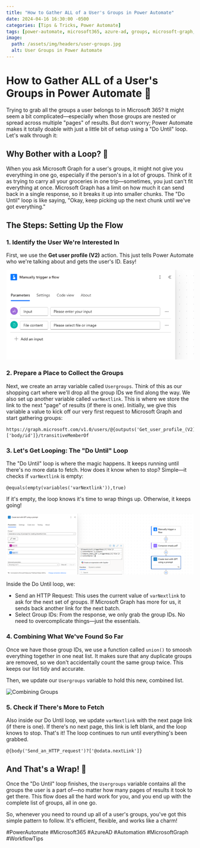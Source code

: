 ```yaml
---
title: "How to Gather ALL of a User's Groups in Power Automate"
date: 2024-04-16 16:30:00 -0500
categories: [Tips & Tricks, Power Automate]
tags: [power-automate, microsoft365, azure-ad, groups, microsoft-graph, workflow, automation]
image:
  path: /assets/img/headers/user-groups.jpg
  alt: User Groups in Power Automate
---
```


# How to Gather ALL of a User's Groups in Power Automate 🔄

Trying to grab all the groups a user belongs to in Microsoft 365? It might seem a bit complicated—especially when those groups are nested or spread across multiple "pages" of results. But don't worry; Power Automate makes it totally doable with just a little bit of setup using a "Do Until" loop. Let's walk through it:

## Why Bother with a Loop? 🤔

When you ask Microsoft Graph for a user's groups, it might not give you everything in one go, especially if the person's in a lot of groups. Think of it as trying to carry all your groceries in one trip—sometimes, you just can't fit everything at once. Microsoft Graph has a limit on how much it can send back in a single response, so it breaks it up into smaller chunks. The "Do Until" loop is like saying, "Okay, keep picking up the next chunk until we've got everything."

## The Steps: Setting Up the Flow

### 1. Identify the User We're Interested In
First, we use the **Get user profile (V2)** action. This just tells Power Automate who we're talking about and gets the user's ID. Easy!

![Get User Profile Action](/assets/img/posts/get-user-profile.jpg)

### 2. Prepare a Place to Collect the Groups
Next, we create an array variable called `Usergroups`. Think of this as our shopping cart where we'll drop all the group IDs we find along the way. We also set up another variable called `varNextlink`. This is where we store the link to the next "page" of results (if there is one). Initially, we give this variable a value to kick off our very first request to Microsoft Graph and start gathering groups:

```plaintext
https://graph.microsoft.com/v1.0/users/@{outputs('Get_user_profile_(V2)')?['body/id']}/transitiveMemberOf
```

### 3. Let's Get Looping: The "Do Until" Loop
The "Do Until" loop is where the magic happens. It keeps running until there's no more data to fetch. How does it know when to stop? Simple—it checks if `varNextlink` is empty:

```plaintext
@equals(empty(variables('varNextlink')),true)
```

If it's empty, the loop knows it's time to wrap things up. Otherwise, it keeps going!

![Do Until Loop Configuration](/assets/img/posts/do-until-loop.jpg)

Inside the Do Until loop, we:
- Send an HTTP Request: This uses the current value of `varNextlink` to ask for the next set of groups. If Microsoft Graph has more for us, it sends back another link for the next batch.
- Select Group IDs: From the response, we only grab the group IDs. No need to overcomplicate things—just the essentials.

### 4. Combining What We've Found So Far
Once we have those group IDs, we use a function called `union()` to smoosh everything together in one neat list. It makes sure that any duplicate groups are removed, so we don't accidentally count the same group twice. This keeps our list tidy and accurate.

Then, we update our `Usergroups` variable to hold this new, combined list.

![Combining Groups](/assets/img/posts/combining-groups.jpg)

### 5. Check if There's More to Fetch
Also inside our Do Until loop, we update `varNextlink` with the next page link (if there is one). If there's no next page, this link is left blank, and the loop knows to stop. That's it! The loop continues to run until everything's been grabbed.

```plaintext
@{body('Send_an_HTTP_request')?['@odata.nextLink']}
```

## And That's a Wrap! 🎉

Once the "Do Until" loop finishes, the `Usergroups` variable contains all the groups the user is a part of—no matter how many pages of results it took to get there. This flow does all the hard work for you, and you end up with the complete list of groups, all in one go.

So, whenever you need to round up all of a user's groups, you've got this simple pattern to follow. It's efficient, flexible, and works like a charm!

#PowerAutomate #Microsoft365 #AzureAD #Automation #MicrosoftGraph #WorkflowTips 